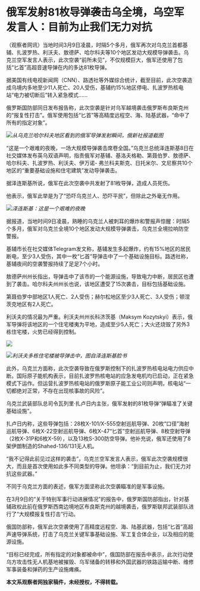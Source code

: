 # 俄军发射81枚导弹袭击乌全境，乌空军发言人：目前为止我们无力对抗

（观察者网讯）当地时间3月9日凌晨，时隔5个多月，俄军再次对乌克兰首都基辅、扎波罗热、利沃夫、敖德萨、哈尔科夫等10个地区发动大规模导弹袭击。乌克兰空军发言人表示，此次空袭“前所未见”，不仅规模巨大，俄军还使用了包括“匕首”高超音速导弹在内的多达81枚导弹。

据美国有线电视新闻网（CNN）、路透社等外媒综合统计，截至目前，此次空袭造成乌境内多地至少11人死亡、20人受伤，基辅约15%地区停电、扎波罗热核电站“电力被切断后”转入紧急模式……

俄罗斯国防部同日发布报告称，此次空袭是针对乌军越境袭击俄罗斯布良斯克州的“报复性打击”。俄军使用包括“匕首”等高精度远程空、海、陆基武器，“命中了所有的指定对象”。

![](https://inews.gtimg.com/newsapp_bt/0/15726043804/1000)_从乌克兰哈尔科夫地区看到的俄军导弹发射瞬间，俄新社报道截图_

“这是一个艰难的夜晚，一场大规模导弹袭击席卷全国。”乌克兰总统泽连斯基8日在社交媒体发布英乌双语声明，指责俄军对基辅、基洛夫格勒、第聂伯罗、敖德萨、哈尔科夫、扎波罗热、利沃夫、伊万诺-
弗兰科夫斯克、日托米尔、文尼察共10个地区的“重要基础设施和住宅建筑”发动导弹袭击。

据泽连斯基所说，俄军在此次空袭中共发射了81枚导弹，造成人员死伤。

他表示，俄军此举是为了“恐吓乌克兰人、恐吓平民”，但除此之外毫无作用。

![](https://inews.gtimg.com/newsapp_bt/0/15726043818/1000)_泽连斯基：这是一个艰难的夜晚_

据报道，当地时间9日凌晨，熟睡的乌克兰人被刺耳的爆炸和警报声惊醒：时隔5个多月，俄军对乌克兰全境10个地区发动大规模导弹袭击，乌克兰全境拉响防空警报。

基辅市长在社交媒体Telegram发文称，基辅发生多起爆炸，约有15%地区的居民断电，至少3人受伤，其中一枚“匕首”导弹击中了一个基础设施目标。路透社称，基辅夜间的空袭警报持续了足足7个小时。

敖德萨州州长指出，导弹击中了该市的一个能源设施，导致电力中断，居民区也遭到了袭击。哈尔科夫州州长也说，该地区遭受了15次袭击，目标包括基础设施。

第聂伯罗中部地区1人死亡、2人受伤；赫尔松地区至少3人死亡、3人受伤；顿涅茨克地区有2人死亡。

利沃夫的情况最为严重。利沃夫州州长科济茨基（Maksym
Kozytskyi）表示，俄军导弹将该地区的一个住宅楼夷为平地，造成至少5人死亡；大火还烧毁了另外3栋住宅楼，火势已经得到控制。

![](https://inews.gtimg.com/newsapp_bt/0/15726043819/1000)

![](https://inews.gtimg.com/newsapp_bt/0/15726043822/1000)_利沃夫多栋住宅楼被导弹击中，图自泽连斯基脸书_

此外，乌克兰方面称，此次空袭导致在俄罗斯控制下的扎波罗热核电站电力供应中断。国际原子能机构表示，目前扎波罗热核电站的应急发电机均已启动，正在紧急模式下运作。但运营扎波罗热核电站的俄罗斯原子能工业公司则声明，核电站“一切都绝对正常，不存在出现核事故的风险”。

乌克兰武装部队总司令瓦列里·扎卢日内主张，俄军发射的81枚导弹“弹瞄准了关键基础设施”。

扎卢日内称，这些导弹包括：28枚X-101/X-555空射巡航导弹、20枚“口径”海射巡航导弹、6枚X-22空射巡航导弹、6枚X-47“匕首”空射巡航导弹、8枚空射导弹（2枚X-31P和6枚X-59），以及13枚S-300防空导弹。他补充说，俄军还使用了8架伊朗制造的Shahed-136/131无人机。

“我不记得此前见过这样的袭击”，乌克兰空军发言人表示，俄军此次空袭规模很大，而且是首次使用如此多不同类型的导弹。他坦承：“到目前为止，我们无力对抗这些武器。”

不同于乌克兰方面的表述，俄军方面坚称此次空袭瞄准的是军事设施。

在3月9日的“关于特别军事行动进展情况”的报告中，俄罗斯国防部指出，针对基辅政权此前在俄罗斯西南边境地区布良斯克州的越境袭击，俄罗斯联邦武装部队进行了“大规模报复性打击”行动。

俄国防部称，俄军此次空袭使用了高精度远程空、海、陆基武器，包括“匕首”高超声速导弹系统，打击了乌克兰关键军事基础设施、军工复合体企业，以及相应的能源设施。

“目标已经完成，所有指定的对象都被命中”，俄国防部在报告中表示，此次行动使乌方攻击性无人机基地被摧毁、乌军储备的转移和外国武器的铁路运输中断、维修军事装备和弹药的生产设施瘫痪。

**本文系观察者网独家稿件，未经授权，不得转载。**

